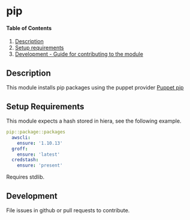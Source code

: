 # pip

#### Table of Contents

1. [Description](#description)
2. [Setup requirements](#setup-requirements)
3. [Development - Guide for contributing to the module](#development)

## Description

This module installs pip packages using the puppet provider [Puppet pip](https://docs.puppetlabs.com/puppet/latest/reference/type.html#package-provider-pip)

## Setup Requirements

This module expects a hash stored in hiera, see the following example.

```yaml
pip::package::packages
  awscli:
    ensure: '1.10.13'
  groff:
    ensure: 'latest'
  credstash:
    ensure: 'present'
```

Requires stdlib.

## Development

File issues in github or pull requests to contribute.
